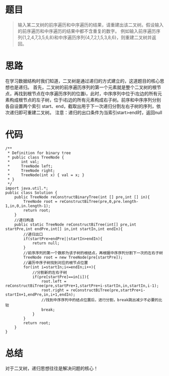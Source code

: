 # 题目
>输入某二叉树的前序遍历和中序遍历的结果，请重建出该二叉树。假设输入的前序遍历和中序遍历的结果中都不含重复的数字。
>例如输入前序遍历序列{1,2,4,7,3,5,6,8}和中序遍历序列{4,7,2,1,5,3,8,6}，则重建二叉树并返回。

# 思路
在学习数据结构时我们知道，二叉树是通过递归的方式建立的，这道题目的核心思想也是递归。
首先，二叉树的前序遍历序列的第一个元素就是整个二叉树的根节点，再找到根节点在中序遍历序列的位置i，此时，中序序列中位于i左边的所有元素构成根节点的左子树，位于i右边的所有元素构成右子树。前序和中序序列分别各自设置两个索引 start、end，截取出用于下一次递归分割左右子树的序列，依次递归即可重建二叉树。
注意：递归的出口条件为当索引start>end时，返回null

# 代码
```
/**
 * Definition for binary tree
 * public class TreeNode {
 *     int val;
 *     TreeNode left;
 *     TreeNode right;
 *     TreeNode(int x) { val = x; }
 * }
 */
import java.util.*;
public class Solution {
    public TreeNode reConstructBinaryTree(int [] pre,int [] in){
        TreeNode root = reConstructBiTree(pre,0,pre.length-1,in,0,in.length-1);
        return root;
    }
    //递归构造
    public static TreeNode reConstructBiTree(int[] pre,int startPre,int endPre,int[] in,int startIn,int endIn){
        //递归出口
        if(startPre>endPre||startIn>endIn){
            return null;
        }
        //前序序列的第一个数即为该子树的根结点，再根据中序序列分割下一次的左右子树
        TreeNode root = new TreeNode(pre[startPre]);
        //遍历中序子树找到对应的根节点位置
        for(int i=startIn;i<=endIn;i++){
            //分割新的左右子树
            if(pre[startPre]==in[i]){
                root.left = reConstructBiTree(pre,startPre+1,startPre+i-startIn,in,startIn,i-1);
                root.right = reConstructBiTree(pre,startPre+i-startIn+1,endPre,in,i+1,endIn);
                //找到中序序列中的结点位置后，进行分割，break跳出减少不必要的比较
                break;
            }
        }
        return root;
    }
}
```
# 总结
对于二叉树，递归思想往往是解决问题的核心！
